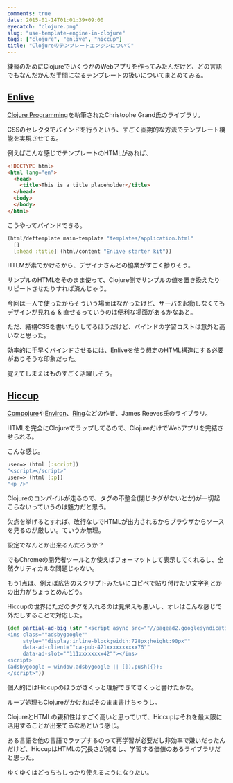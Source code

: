 ```yaml
---
comments: true
date: 2015-01-14T01:01:39+09:00
eyecatch: "clojure.png"
slug: "use-template-engine-in-clojure"
tags: ["clojure", "enlive", "hiccup"]
title: "Clojureのテンプレートエンジンについて"
---
```


練習のためにClojureでいくつかのWebアプリを作ってみたんだけど、どの言語でもなんだかんだ手間になるテンプレートの扱いについてまとめてみる。

## [Enlive](https://github.com/cgrand/enlive)

<a href="http://www.amazon.co.jp/gp/product/B007Q4T040/ref=as_li_tf_tl?ie=UTF8&camp=247&creative=1211&creativeASIN=B007Q4T040&linkCode=as2&tag=unresolved-22">Clojure Programming</a><img src="http://ir-jp.amazon-adsystem.com/e/ir?t=unresolved-22&l=as2&o=9&a=B007Q4T040" width="1" height="1" border="0" alt="" style="border:none !important; margin:0px !important;display:inline;" />を執筆されたChristophe Grand氏のライブラリ。

CSSのセレクタでバインドを行うという、すごく画期的な方法でテンプレート機能を実現させてる。

例えばこんな感じでテンプレートのHTMLがあれば、

``` html
<!DOCTYPE html>
<html lang="en">
  <head>
    <title>This is a title placeholder</title>
  </head>
  <body>
  </body>
</html>
```

こうやってバインドできる。

``` clojure
(html/deftemplate main-template "templates/application.html"
  []
  [:head :title] (html/content "Enlive starter kit"))
```

HTLMが素でかけるから、デザイナさんとの協業がすごく捗りそう。

サンプルのHTMLをそのまま使って、Clojure側でサンプルの値を置き換えたりリピートさせたりすれば済んじゃう。

今回は一人で使ったからそういう場面はなかったけど、サーバを起動しなくてもデザインが見れる & 直せるっていうのは便利な場面があるかなあと。

ただ、結構CSSを書いたりしてるほうだけど、バインドの学習コストは意外と高いなと思った。

効率的に手早くバインドさせるには、Enliveを使う想定のHTML構造にする必要がありそうな印象だった。

覚えてしまえばものすごく活躍しそう。

## [Hiccup](https://github.com/weavejester/hiccup)

[Compojure](https://github.com/weavejester/compojure)や[Environ](https://github.com/weavejester/environ)、[Ring](https://github.com/weavejester/lein-ring)などの作者、James Reeves氏のライブラリ。

HTMLを完全にClojureでラップしてるので、ClojureだけでWebアプリを完結させられる。

こんな感じ。

``` clojure
user=> (html [:script])
"<script></script>"
user=> (html [:p])
"<p />"
```

Clojureのコンパイルが走るので、タグの不整合(閉じタグがないとか)が一切起こらないっていうのは魅力だと思う。

欠点を挙げるとすれば、改行なしでHTMLが出力されるからブラウザからソースを見るのが厳しい。ていうか無理。

設定でなんとか出来るんだろうか？

でもChromeの開発者ツールとか使えばフォーマットして表示してくれるし、全然クリティカルな問題じゃない。

もう1点は、例えば広告のスクリプトみたいにコピペで貼り付けたい文字列とかの出力がちょっとめんどう。

Hiccupの世界にただのタグを入れるのは見栄えも悪いし、オレはこんな感じで外だしすることで対応した。

``` clojure
(def partial-ad-big (str "<script async src=""//pagead2.googlesyndication.com/pagead/js/adsbygoogle.js""></script>
<ins class=""adsbygoogle""
     style=""display:inline-block;width:728px;height:90px""
     data-ad-client=""ca-pub-421xxxxxxxxxx76""
     data-ad-slot=""111xxxxxxxx42""></ins>
<script>
(adsbygoogle = window.adsbygoogle || []).push({});
</script>"))
```

個人的にはHiccupのほうがさくっと理解できてさくっと書けたかな。

ループ処理もClojureがかければそのまま書けちゃうし。

ClojureとHTMLの親和性はすごく高いと思っていて、Hiccupはそれを最大限に活用することが出来てるなあという感じ。

ある言語を他の言語でラップするのって再学習が必要だし非効率で嫌いだったんだけど、HiccupはHTMLの冗長さが減るし、学習する価値のあるライブラリだと思った。

ゆくゆくはどっちもしっかり使えるようになりたい。
